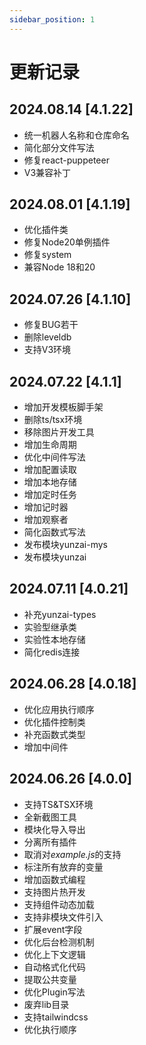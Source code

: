 ```yaml
---
sidebar_position: 1
---
```


# 更新记录

## 2024.08.14 [4.1.22]

- 统一机器人名称和仓库命名
- 简化部分文件写法
- 修复react-puppeteer
- V3兼容补丁

## 2024.08.01 [4.1.19]

- 优化插件类
- 修复Node20单例插件
- 修复system
- 兼容Node 18和20

## 2024.07.26 [4.1.10]

- 修复BUG若干
- 删除leveldb
- 支持V3环境

## 2024.07.22 [4.1.1]

- 增加开发模板脚手架
- 删除ts/tsx环境
- 移除图片开发工具
- 增加生命周期
- 优化中间件写法
- 增加配置读取
- 增加本地存储
- 增加定时任务
- 增加记时器
- 增加观察者
- 简化函数式写法
- 发布模块yunzai-mys
- 发布模块yunzai

## 2024.07.11 [4.0.21]

- 补充yunzai-types
- 实验型继承类
- 实验性本地存储
- 简化redis连接

## 2024.06.28 [4.0.18]

- 优化应用执行顺序
- 优化插件控制类
- 补充函数式类型
- 增加中间件

## 2024.06.26 [4.0.0]

- 支持TS&TSX环境
- 全新截图工具
- 模块化导入导出
- 分离所有插件
- 取消对*example.js*的支持
- 标注所有放弃的变量
- 增加函数式编程
- 支持图片热开发
- 支持组件动态加载
- 支持非模块文件引入
- 扩展event字段
- 优化后台检测机制
- 优化上下文逻辑
- 自动格式化代码
- 提取公共变量
- 优化Plugin写法
- 废弃lib目录
- 支持tailwindcss
- 优化执行顺序
